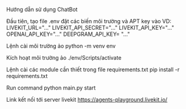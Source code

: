 Hướng dẫn sử dụng ChatBot

Đầu tiên, tạo file .env đặt các biến môi trường và APT key vào 
VD:
LIVEKIT_URL="..."
LIVEKIT_API_SECRET="..."
LIVEKIT_API_KEY="..."
OPENAI_API_KEY="..."
DEEPGRAM_API_KEY= "..."

Lệnh cài môi trường ảo
python -m venv env

Kích hoạt môi trường ảo
./env/Scripts/activate

Lệnh cài các module cần thiết trong file requirements.txt
pip install -r requirements.txt

Run command
python main.py start

Link kết nối tới server livekit
https://agents-playground.livekit.io/

